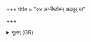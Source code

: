 +++
title = "०४ अग्नीष्टोमम् अदधुर् या"

+++
<details><summary>मूलम् (GR)</summary>

अग्नीष्टोमम् अदधुर् या तुरीयासीद्  
यज्ञस्य पक्षाम् ऋषयः कल्पयन्तः ।  
गायत्रीं त्रिष्टुभं जगतीम् अनुष्टुभं  
बृहदर्कीं यजमानाय स्वर् आभरन्तः ॥
</details>